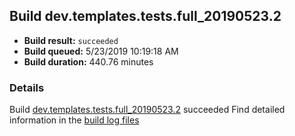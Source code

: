 ## Build dev.templates.tests.full_20190523.2
- **Build result:** `succeeded`
- **Build queued:** 5/23/2019 10:19:18 AM
- **Build duration:** 440.76 minutes
### Details
Build [dev.templates.tests.full_20190523.2](https://winappstudio.visualstudio.com/web/build.aspx?pcguid=a4ef43be-68ce-4195-a619-079b4d9834c2&builduri=vstfs%3a%2f%2f%2fBuild%2fBuild%2f28090) succeeded
Find detailed information in the [build log files](https://uwpctdiags.blob.core.windows.net/buildlogs/dev.templates.tests.full_20190523.2_logs.zip)
